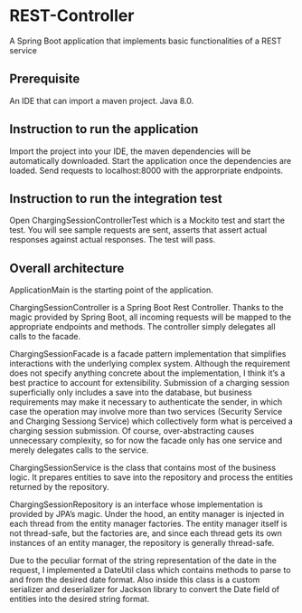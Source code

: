 # REST-Controller
A Spring Boot application that implements basic functionalities of a REST service

## Prerequisite
An IDE that can import a maven project. 
Java 8.0.

## Instruction to run the application
Import the project into your IDE, the maven dependencies will be automatically downloaded. 
Start the application once the dependencies are loaded. 
Send requests to localhost:8000 with the approrpriate endpoints.

## Instruction to run the integration test
Open ChargingSessionControllerTest which is a Mockito test and start the test.
You will see sample requests are sent, asserts that assert actual responses against actual responses. 
The test will pass. 

## Overall architecture

ApplicationMain is the starting point of the application. 

ChargingSessionController is a Spring Boot Rest Controller. Thanks to the magic provided by Spring Boot, all incoming requests will be mapped to the appropriate endpoints and methods. The controller simply delegates all calls to the facade.

ChargingSessionFacade is a facade pattern implementation that simplifies interactions with the underlying complex system. Although the requirement does not specify anything concrete about the implementation, I think it’s a best practice to account for extensibility. Submission of a charging session superficially only includes a save into the database, but business requirements may make it necessary to authenticate the sender, in which case the operation may involve more than two services (Security Service and Charging Sessiong Service) which collectively form what is perceived a charging session submission. Of course, over-abstracting causes unnecessary complexity, so for now the facade only has one service and merely delegates calls to the service.

ChargingSessionService is the class that contains most of the business logic. It prepares entities to save into the repository and process the entities returned by the repository.

ChargingSessionRepository is an interface whose implementation is provided by JPA’s magic. Under the hood, an entity manager is injected in each thread from the entity manager factories. The entity manager itself is not thread-safe, but the factories are, and since each thread gets its own instances of an entity manager, the repository is generally thread-safe.

Due to the peculiar format of the string representation of the date in the request, I implemented a DateUtil class which contains methods to parse to and from the desired date format. Also inside this class is a custom serializer and deserializer for Jackson library to convert the Date field of entities into the desired string format. 
